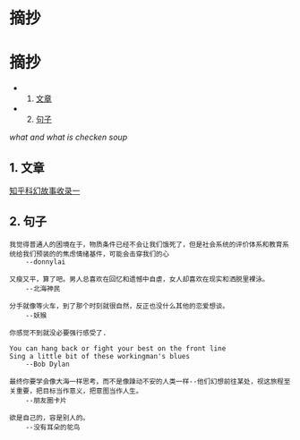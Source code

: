 <h1>摘抄</h1> 

# 摘抄

* 1. [文章](#first)
* 2. [句子](#second)

*what and what is checken soup*

## 1. <a name='first'></a> 文章


[知乎科幻故事收录一](https://www.zhihu.com/question/514743858/answer/4890118020)



## 2. <a name='second'></a> 句子

```
我觉得普通人的困境在于，物质条件已经不会让我们饿死了，但是社会系统的评价体系和教育系统给我们预装的的焦虑情绪基件，可能会击穿我们的心
    --donnylai 
```

```
又瘦又平，算了吧。男人总喜欢在回忆和遗憾中自虐，女人却喜欢在现实和洒脱里裸泳。
    --北海神民
```

```
分手就像等火车，到了那个时刻就很自然，反正也没什么其他的恋爱想谈。
    --妖猴
```

```
你感觉不到就没必要强行感受了.
```

```
You can hang back or fight your best on the front line 
Sing a little bit of these workingman's blues
    --Bob Dylan
```


```
最终你要学会像大海一样思考，而不是像躁动不安的人类一样--他们幻想前往某处，视这旅程至关重要，把目标当作意义，把意图当作人生。
    --朋友圈卡片
```

```
欲是自己的，容是别人的。
    --没有耳朵的鸵鸟
```
